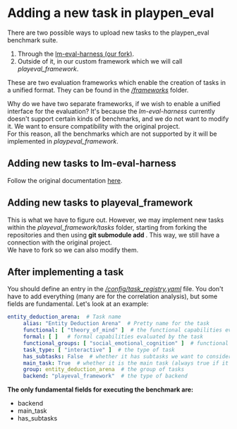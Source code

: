 # Adding a new task in playpen_eval

There are two possible ways to upload new tasks to the playpen_eval benchmark suite. 
1. Through the [lm-eval-harness (our fork)](https://github.com/momentino/lm-evaluation-harness).
2. Outside of it, in our custom framework which we will call _playeval_framework_.

These are two evaluation frameworks which enable the creation of tasks in a unified format.
They can be found in the [_/frameworks_](https://github.com/momentino/playpen_eval/tree/main/frameworks) folder.

Why do we have two separate frameworks, if we wish to enable a unified interface for the evaluation?
It's because the _lm-eval-harness_ currently doesn't support certain kinds of benchmarks, and we do not want to modify it. We want to ensure compatibility with the original project.  
For this reason, all the benchmarks which are not supported by it will be implemented in _playpeval_framework_.

## Adding new tasks to lm-eval-harness
Follow the original documentation [here](https://github.com/momentino/lm-evaluation-harness/tree/main/docs).
## Adding new tasks to playeval_framework

This is what we have to figure out. However, we may implement new tasks within the _playeval_framework/tasks_ folder, starting from forking the repositories and then using **git submodule add <repo-url>**. This way, we still have a connection with the original project.  
We have to fork so we can also modify them.

## After implementing a task
You should define an entry in the [_/config/task_registry.yaml_](https://github.com/momentino/playpen_eval/blob/main/config/task_registry.yaml) file.
You don't have to add everything (many are for the correlation analysis), but some fields are fundamental. Let's look at an example:

 ```yaml
 entity_deduction_arena:  # Task name
      alias: "Entity Deduction Arena"  # Pretty name for the task
      functional: [ "theory_of_mind" ]  # the functional capabilities evaluated by the task 
      formal: [ ]   # formal capabilities evaluated by the task
      functional_groups: [ "social_emotional_cognition" ]  # functional macro-group
      task_type: [ "interactive" ]  # the type of task
      has_subtasks: False  # whether it has subtasks we want to consider separately
      main_task: True  # whether it is the main task (always true if it has no subtasks as well)
      group: entity_deduction_arena  # the group of tasks 
      backend: "playeval_framework"  # the type of backend
  ```
**The only fundamental fields for executing the benchmark are:**
- backend
- main_task
- has_subtasks


